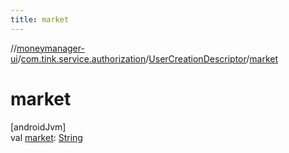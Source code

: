```yaml
---
title: market
---
```

//[moneymanager-ui](../../../index.html)/[com.tink.service.authorization](../index.html)/[UserCreationDescriptor](index.html)/[market](market.html)



# market



[androidJvm]\
val [market](market.html): [String](https://kotlinlang.org/api/latest/jvm/stdlib/kotlin/-string/index.html)




